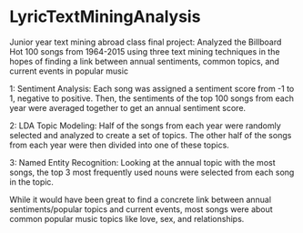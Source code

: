 # LyricTextMiningAnalysis
Junior year text mining abroad class final project: Analyzed the Billboard Hot 100 songs from 1964-2015 using three text mining techniques in the hopes of finding a link between annual sentiments, common topics, and current events in popular music

1: Sentiment Analysis: Each song was assigned a sentiment score from -1 to 1, negative to positive. Then, the sentiments of the top 100 songs from each year were averaged together to get an annual sentiment score.

2: LDA Topic Modeling: Half of the songs from each year were randomly selected and analyzed to create a set of topics. The other half of the songs from each year were then divided into one of these topics.

3: Named Entity Recognition: Looking at the annual topic with the most songs, the top 3 most frequently used nouns were selected from each song in the topic.

While it would have been great to find a concrete link between annual sentiments/popular topics and current events, most songs were about common popular music topics like love, sex, and relationships.
